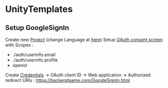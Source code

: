 # UnityTemplates

## Setup GoogleSignIn

Create new [Project](https://console.cloud.google.com/projectcreate) (change Language at [here](https://myaccount.google.com/language))
Setup [OAuth consent screen](https://console.cloud.google.com/apis/credentials/consent) with Scopes :
 - ./auth/userinfo.email
 - ./auth/userinfo.profile
 - openid

Create [Credentials](https://console.cloud.google.com/apis/credentials) → OAuth client ID  → Web application  → Authorized redirect URIs : https://backendgame.com/GoogleSignIn.html
